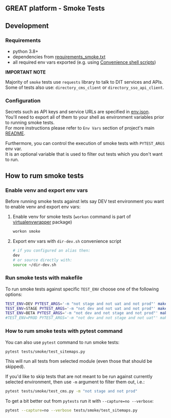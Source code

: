 GREAT platform - Smoke Tests
----------------------------

## Development


### Requirements

* python 3.8+
* dependencies from [requirements_smoke.txt](../../requirements_smoke.txt)
* all required env vars exported (e.g. using [Convenience shell scripts](../../README.md#Convenience-shell-scripts))

**IMPORTANT NOTE**

Majority of `smoke` tests use `requests` library to talk to DIT services and APIs.  
Some of tests also use: `directory_cms_client` or `directory_sso_api_client`.  

### Configuration

Secrets such as API keys and service URLs are specified in [env.json](../../env_vars/env.json).  
You'll need to export all of them to your shell as environment variables prior to running smoke tests.  
For more instructions please refer to `Env Vars` section of project's main [README](../../README.md#Env-vars).

Furthermore, you can control the execution of smoke tests with `PYTEST_ARGS` env var.  
It is an optional variable that is used to filter out tests which you don't want to run.

## How to rum smoke tests

### Enable venv and export env vars

Before running smoke tests against lets say DEV test environment you want to enable venv and export env vars:

1. Enable venv for smoke tests (`workon` command is part of [virtualenvwrapper](https://pypi.org/project/virtualenvwrapper/) package)
    ```bash
    workon smoke
    ```
2. Export env vars with `dir-dev.sh` convenience script
    ```bash
    # if you configured an alias then:
    dev
    # or source directly with:
    source ~/dir-dev.sh
    ```

### Run smoke tests with makefile

To run smoke tests against specific `TEST_ENV` choose one of the following options:

```bash
TEST_ENV=DEV PYTEST_ARGS='-m "not stage and not uat and not prod"' make smoke_tests
TEST_ENV=STAGE PYTEST_ARGS='-m "not dev and not uat and not prod"' make smoke_tests
TEST_ENV=BETA PYTEST_ARGS='-m "not dev and not stage and not prod"' make smoke_tests
#TEST_ENV=PROD PYTEST_ARGS='-m "not dev and not stage and not uat"' make smoke_tests
```

### How to rum smoke tests with pytest command

You can also use `pytest` command to run smoke tests:
```bash
pytest tests/smoke/test_sitemaps.py
```
This will run all tests from selected module (even those that should be skipped).

If you'd like to skip tests that are not meant to be run against currently selected environment,
then use `-m` argument to filter them out, i.e.:
```bash
pytest tests/smoke/test_cms.py -m "not stage and not prod"
```

To get a bit better out from `pytests` run it with `--capture=no --verbose`:

```bash
pytest --capture=no --verbose tests/smoke/test_sitemaps.py
```

